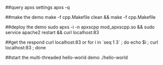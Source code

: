 
##query apxs settings
apxs -q

##make the demo
make -f cpp.Makefile clean && make -f cpp.Makefile 

##deploy the demo
sudo apxs -i -n apxscpp mod_apxscpp.so && sudo service apache2 restart && curl localhost:83

##get the respond
curl localhost:83
or
for i in \`seq 1 3\` ; do echo $i ; curl localhost:83  ; done

##start the multi-threaded hello-world demo
./hello-world



